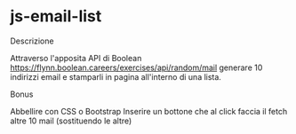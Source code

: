 # js-email-list

Descrizione

Attraverso l'apposita API di Boolean
https://flynn.boolean.careers/exercises/api/random/mail
generare 10 indirizzi email e stamparli in pagina all'interno di una lista.

Bonus

Abbellire con CSS o Bootstrap
Inserire un bottone che al click faccia il fetch altre 10 mail (sostituendo le altre)
